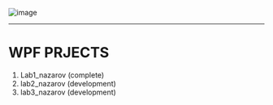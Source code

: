 ![image](https://github.com/FLIPPED-RN/WPF/assets/125796425/368286e0-0c45-49b1-a7b7-85a71abc626a)


---

<h1>WPF PRJECTS</h1>

1. Lab1_nazarov (complete)
2. lab2_nazarov (development)
3. lab3_nazarov (development)
